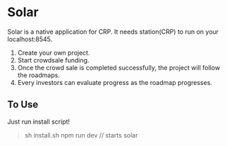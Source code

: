 # Solar 

Solar is a native application for CRP. It needs station(CRP) to run on your localhost:8545.

1. Create your own project.
2. Start crowdsale funding.
3. Once the crowd sale is completed successfully, the project will follow the roadmaps.
4. Every investors can evaluate progress as the roadmap progresses.


## To Use
Just run install script! 

> sh install.sh
> npm run dev // starts solar
